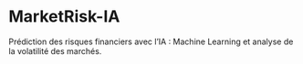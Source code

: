 # MarketRisk-IA
Prédiction des risques financiers avec l’IA : Machine Learning et analyse de la volatilité des marchés.
